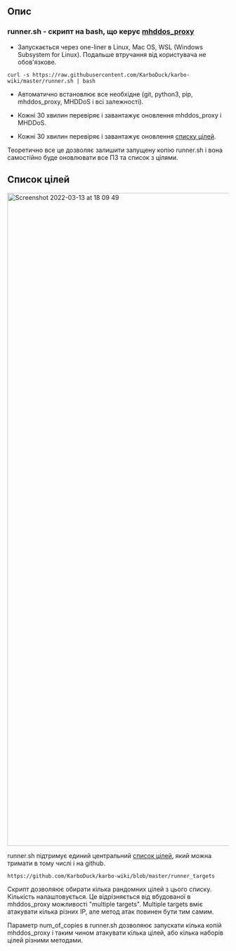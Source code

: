 ## Опис

### runner.sh - скрипт на bash, що керує [mhddos_proxy](https://github.com/porthole-ascend-cinnamon/mhddos_proxy)

* Запускається через one-liner в Linux, Mac OS, WSL (Windows Subsystem for Linux). Подальше втручання від користувача не обов'язкове.

`curl -s https://raw.githubusercontent.com/KarboDuck/karbo-wiki/master/runner.sh | bash`

* Автоматично встановлює все необхідне (git, python3, pip, mhddos_proxy, MHDDoS і всі залежності).

* Кожні 30 хвилин перевіряє і завантажує оновлення mhddos_proxy і MHDDoS.

* Кожні 30 хвилин перевіряє і завантажує оновлення [списку цілей](https://github.com/KarboDuck/karbo-wiki/blob/master/runner_targets).

Теоретично все це дозволяє залишити запущену копію runner.sh і вона самостійно буде оновлювати все ПЗ та список з цілями.

## Список цілей

<img width="1484" alt="Screenshot 2022-03-13 at 18 09 49" src="https://user-images.githubusercontent.com/53382906/158068598-cd0627b6-aee6-4255-a17f-715ca1a86b2d.png">

runner.sh підтримує единий центральний [список цілей](https://github.com/KarboDuck/karbo-wiki/blob/master/runner_targets), який можна тримати в тому числі і на github.

`https://github.com/KarboDuck/karbo-wiki/blob/master/runner_targets`

Скрипт дозволяює обирати кілька рандомних цілей з цього списку. Кількість налаштовується. Це відрізняється від вбудованої в mhddos_proxy можливості "multiple targets".
Multiple targets вміє атакувати кілька різних IP, але метод атак повинен бути тим самим.

Параметр num_of_copies в runner.sh дозволяює запускати кілька копій mhddos_proxy і таким чином атакувати кілька цілей, або кілька наборів цілей різними методами.
